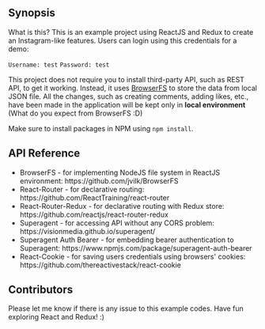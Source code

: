 ## Synopsis

What is this? This is an example project using ReactJS and Redux to create an Instagram-like features. Users can login using this credentials for a demo:

`Username: test`
`Password: test` 

This project does not require you to install third-party API, such as REST API, to get it working. Instead, it uses <a href="https://github.com/jvilk/BrowserFS">BrowserFS</a> to store the data from local JSON file.
All the changes, such as creating comments, adding likes, etc., have been made in the application will be kept only in <b>local environment</b> (What do you expect from BrowserFS :D)

Make sure to install packages in NPM using `npm install`.

## API Reference

<ul>
    <li>
        BrowserFS - for implementing NodeJS file system in ReactJS environment: https://github.com/jvilk/BrowserFS
    </li>
    <li>
        React-Router - for declarative routing: https://github.com/ReactTraining/react-router
    </li>
    <li>
        React-Router-Redux - for declarative routing with Redux store: https://github.com/reactjs/react-router-redux
    </li>
    <li>
        Superagent - for accessing API without any CORS problem: https://visionmedia.github.io/superagent/
    </li>
    <li>
        Superagent Auth Bearer - for embedding bearer authentication to Superagent: https://www.npmjs.com/package/superagent-auth-bearer
    </li>
    <li>
        React-Cookie - for saving users credentials using browsers' cookies: https://github.com/thereactivestack/react-cookie
    </li>
</ul>

## Contributors

Please let me know if there is any issue to this example codes. Have fun exploring React and Redux! :)

